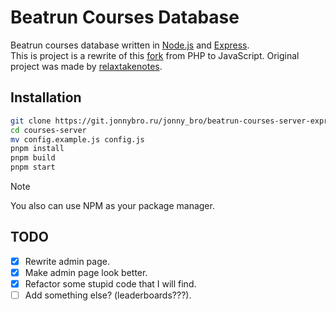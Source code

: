 # Beatrun Courses Database

Beatrun courses database written in [Node.js](https://nodejs.org) and [Express](https://expressjs.com).\
This is project is a rewrite of this [fork](https://github.com/JonnyBro/beatrun-courses-server) from PHP to JavaScript. Original project was made by [relaxtakenotes](https://github.com/relaxtakenotes/beatrun-courses-server).

## Installation

```bash
git clone https://git.jonnybro.ru/jonny_bro/beatrun-courses-server-express courses-server
cd courses-server
mv config.example.js config.js
pnpm install
pnpm build
pnpm start
```

> [!NOTE]
> You also can use NPM as your package manager.

## TODO

* [X] Rewrite admin page.
* [X] Make admin page look better.
* [X] Refactor some stupid code that I will find.
* [ ] Add something else? (leaderboards???).

